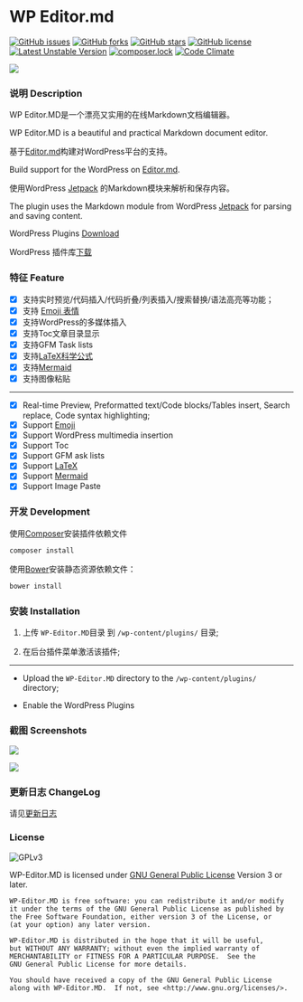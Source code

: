 # WP Editor.md

[![GitHub issues](https://img.shields.io/github/issues/JaxsonWang/WP-Editor.md.svg)](https://github.com/JaxsonWang/WP-Editor.md/issues)
[![GitHub forks](https://img.shields.io/github/forks/JaxsonWang/WP-Editor.md.svg)](https://github.com/JaxsonWang/WP-Editor.md/network)
[![GitHub stars](https://img.shields.io/github/stars/JaxsonWang/WP-Editor.md.svg)](https://github.com/JaxsonWang/WP-Editor.md/stargazers)
[![GitHub license](https://img.shields.io/github/license/JaxsonWang/WP-Editor.md.svg)](https://github.com/JaxsonWang/WP-Editor.md/blob/V5.0/LICENSE)
[![Latest Unstable Version](https://poser.pugx.org/jaxson-wang/wp-editor.md/v/unstable)](https://packagist.org/packages/jaxson-wang/wp-editor.md)
[![composer.lock](https://poser.pugx.org/jaxson-wang/wp-editor.md/composerlock)](https://packagist.org/packages/jaxson-wang/wp-editor.md)
[![Code Climate](https://codeclimate.com/github/JaxsonWang/WP-Editor.MD/badges/gpa.svg)](https://codeclimate.com/github/JaxsonWang/WP-Editor.MD)

![](https://raw.githubusercontent.com/JaxsonWang/WP-Editor.md/docs/screenshots/Interface-logo.jpg) 

### 说明 Description

WP Editor.MD是一个漂亮又实用的在线Markdown文档编辑器。

WP Editor.MD is a beautiful and practical Markdown document editor.

基于[Editor.md](https://github.com/pandao/editor.md)构建对WordPress平台的支持。

Build support for the WordPress on [Editor.md](https://github.com/pandao/editor.md).

使用WordPress [Jetpack](http://jetpack.me) 的Markdown模块来解析和保存内容。

The plugin uses the Markdown module from WordPress [Jetpack](http://jetpack.me) for parsing and saving content.


WordPress Plugins [Download](https://wordpress.org/plugins/wp-editormd/)

WordPress 插件库[下载](https://wordpress.org/plugins/wp-editormd/)

### 特征 Feature

 - [x] 支持实时预览/代码插入/代码折叠/列表插入/搜索替换/语法高亮等功能；
 - [x] 支持 [Emoji 表情](http://www.emoji-cheat-sheet.com/)
 - [x] 支持WordPress的多媒体插入
 - [x] 支持Toc文章目录显示
 - [x] 支持GFM Task lists
 - [x] 支持[LaTeX科学公式](https://khan.github.io/KaTeX/)
 - [x] 支持[Mermaid](https://mermaidjs.github.io/)
 - [x] 支持图像粘贴

 ---

 - [x] Real-time Preview, Preformatted text/Code blocks/Tables insert, Search replace, Code syntax highlighting;
 - [x] Support [Emoji](http://www.emoji-cheat-sheet.com/)
 - [x] Support WordPress multimedia insertion
 - [x] Support Toc
 - [x] Support GFM ask lists
 - [x] Support [LaTeX](https://khan.github.io/KaTeX/)
 - [x] Support [Mermaid](https://mermaidjs.github.io/)
 - [x] Support Image Paste
 
### 开发 Development

使用[Composer](https://getcomposer.org/)安装插件依赖文件

```bash
composer install
```

使用[Bower](https://bower.io/)安装静态资源依赖文件：

```bash
bower install
```

### 安装 Installation

1. 上传 `WP-Editor.MD`目录 到 `/wp-content/plugins/` 目录;

1. 在后台插件菜单激活该插件;

---

- Upload the `WP-Editor.MD` directory to the `/wp-content/plugins/` directory;

- Enable the WordPress Plugins

### 截图 Screenshots

![](https://raw.githubusercontent.com/JaxsonWang/WP-Editor.md/docs/screenshots/Interface-editor.jpg)

![](https://raw.githubusercontent.com/JaxsonWang/WP-Editor.md/docs/screenshots/Interface-wp-editor.jpg)

### 更新日志 ChangeLog

请见[更新日志](./CHANGELOG.md)

### License

![GPLv3](https://www.gnu.org/graphics/gplv3-127x51.png)

WP-Editor.MD is licensed under [GNU General Public License](https://www.gnu.org/licenses/gpl.html) Version 3 or later.

```
WP-Editor.MD is free software: you can redistribute it and/or modify
it under the terms of the GNU General Public License as published by
the Free Software Foundation, either version 3 of the License, or
(at your option) any later version.

WP-Editor.MD is distributed in the hope that it will be useful,
but WITHOUT ANY WARRANTY; without even the implied warranty of
MERCHANTABILITY or FITNESS FOR A PARTICULAR PURPOSE.  See the
GNU General Public License for more details.

You should have received a copy of the GNU General Public License
along with WP-Editor.MD.  If not, see <http://www.gnu.org/licenses/>.
```